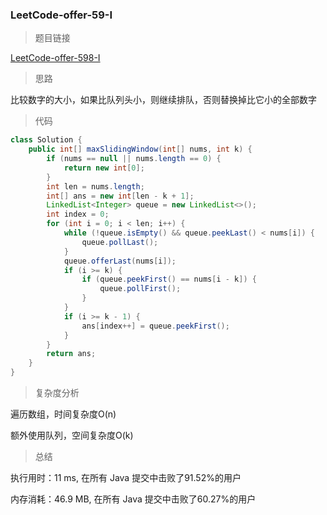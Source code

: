 ### LeetCode-offer-59-I

> 题目链接

[LeetCode-offer-598-I](https://leetcode-cn.com/problems/hua-dong-chuang-kou-de-zui-da-zhi-lcof/)

> 思路

比较数字的大小，如果比队列头小，则继续排队，否则替换掉比它小的全部数字

> 代码

```java
class Solution {
    public int[] maxSlidingWindow(int[] nums, int k) {
        if (nums == null || nums.length == 0) {
            return new int[0];
        }
        int len = nums.length;
        int[] ans = new int[len - k + 1];
        LinkedList<Integer> queue = new LinkedList<>();
        int index = 0;
        for (int i = 0; i < len; i++) {
            while (!queue.isEmpty() && queue.peekLast() < nums[i]) {
                queue.pollLast();
            }
            queue.offerLast(nums[i]);
            if (i >= k) {
                if (queue.peekFirst() == nums[i - k]) {
                    queue.pollFirst();
                }
            }
            if (i >= k - 1) {
                ans[index++] = queue.peekFirst();
            }
        }
        return ans;
    }
}
```

> 复杂度分析

遍历数组，时间复杂度O(n)

额外使用队列，空间复杂度O(k)

> 总结

执行用时：11 ms, 在所有 Java 提交中击败了91.52%的用户

内存消耗：46.9 MB, 在所有 Java 提交中击败了60.27%的用户
